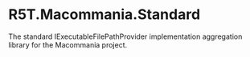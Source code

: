 # R5T.Macommania.Standard
The standard IExecutableFilePathProvider implementation aggregation library for the Macommania project.
